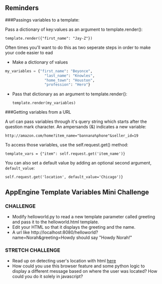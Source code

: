 ## Reminders
###Passings variables to a template:

Pass a dictionary of key:values as an argument to template.render():

  `template.render({"first_name": "Jay-Z"})`

Often times you'll want to do this as two seperate steps in order to make your code easier to ead  
* Make a dictionary of values
```python
my_variables = {"first_name": "Beyonce",
                  "last_name": "Knowles",
                  "home_town": "Houston",
                  "profession": "Hero"}
```
* Pass that dictionary as an argument to template.render():

   `template.render(my_variables)`
   

###Getting variables from a URL

A url can pass variables through it's query string which starts after the question mark character. An ampersands (&) indicates a new variable:

`http://amazon.com/home?item_name="bannana%phone"&seller_id=19`

To access those variables, use the self.request.get() method:

`template_vars = {"item": self.request.get('item_name')}`

You can also set a default value by adding an optional second argument, `default_value`:

`self.request.get('location', default_value='Chicago')}`

## AppEngine Template Variables Mini Challenge
### CHALLENGE
* Modify helloworld.py to read a new template parameter called greeting and pass it to the helloworld.html template. 
* Edit your HTML so that it displays the greeting and the name.
* A url like http://localhost:8080/helloworld?name=Norah&greeting=Howdy should say "Howdy Norah!"

### STRETCH CHALLENGE
* Read up on detecting user's location with html [here](http://www.developerdrive.com/2012/01/using-html5-to-determine-user-location/) 
* How could you use this browser feature and some python logic to display a different message based on where the user was located? How could you do it solely in javascript?
